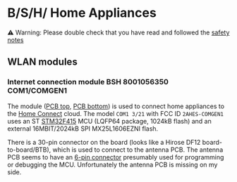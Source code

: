 # B/S/H/ Home Appliances

:warning: Warning: Please double check that you have read and followed the [safety notes](README.md#warning)

## WLAN modules

### Internet connection module BSH 8001056350 COM1/COMGEN1

The module ([PCB top](photos/bsh-8001056350-COM1-pcb-top.jpg), [PCB bottom](photos/bsh-8001056350-COM1-pcb-bottom.jpg))
is used to connect home appliances to the [Home Connect](https://www.home-connect.com/global) cloud.
The model `COM1 3/21` with FCC ID `2AHES-COMGEN1` uses an
ST [STM32F415](https://www.st.com/en/microcontrollers-microprocessors/stm32f415rg.html) MCU (LQFP64 package, 1024kB flash)
and an external 16MBIT/2024kB SPI MX25L1606EZNI flash.

There is a 30-pin connector on the board (looks like a Hirose DF12 board-to-board/BTB), which is used to connect to the antenna PCB.
The antenna PCB seems to have an [6-pin connector](https://fccid.io/2AHES-COMGEN1/External-Photos/External-photos-2952945) presumably used for programming or debugging the MCU.
Unfortunately the antenna PCB is missing on my side.
